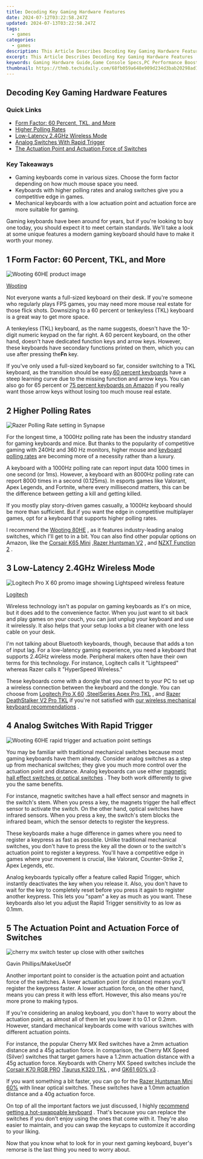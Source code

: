 ```yaml
---
title: Decoding Key Gaming Hardware Features
date: 2024-07-12T03:22:58.247Z
updated: 2024-07-13T03:22:58.247Z
tags:
  - games
categories:
  - games
description: This Article Describes Decoding Key Gaming Hardware Features
excerpt: This Article Describes Decoding Key Gaming Hardware Features
keywords: Gaming Hardware Guide,Game Console Specs,PC Performance Boost,RTX Graphics Comparison,CPU Benchmarking,GPU Power Rankings,Mini-ITX Designs
thumbnail: https://thmb.techidaily.com/68fb059a648e909d234d3bab20298ad1bdfcbd57c7ecdd3b24dbb573f2037e37.jpg
---
```


## Decoding Key Gaming Hardware Features

### Quick Links

* [Form Factor: 60 Percent, TKL, and More](#form-factor-60-percent-tkl-and-more)
* [Higher Polling Rates](#higher-polling-rates)
* [Low-Latency 2.4GHz Wireless Mode](#low-latency-2-4ghz-wireless-mode)
* [Analog Switches With Rapid Trigger](#analog-switches-with-rapid-trigger)
* [The Actuation Point and Actuation Force of Switches](#the-actuation-point-and-actuation-force-of-switches)

### Key Takeaways

* Gaming keyboards come in various sizes. Choose the form factor depending on how much mouse space you need.
* Keyboards with higher polling rates and analog switches give you a competitive edge in games.
* Mechanical keyboards with a low actuation point and actuation force are more suitable for gaming.

 Gaming keyboards have been around for years, but if you're looking to buy one today, you should expect it to meet certain standards. We'll take a look at some unique features a modern gaming keyboard should have to make it worth your money.

## 1 Form Factor: 60 Percent, TKL, and More
![Wooting 60HE product image](https://static1.makeuseofimages.com/wordpress/wp-content/uploads/2024/05/wooting-60he-product-image.jpg)

[Wooting](https://wooting.io/wooting-60he)

 Not everyone wants a full-sized keyboard on their desk. If you're someone who regularly plays FPS games, you may need more mouse real estate for those flick shots. Downsizing to a 60 percent or tenkeyless (TKL) keyboard is a great way to get more space.

 A tenkeyless (TKL) keyboard, as the name suggests, doesn't have the 10-digit numeric keypad on the far right. A 60 percent keyboard, on the other hand, doesn't have dedicated function keys and arrow keys. However, these keyboards have secondary functions printed on them, which you can use after pressing the**Fn** key.

 If you've only used a full-sized keyboard so far, consider switching to a TKL keyboard, as the transition should be easy.[60 percent keyboards](https://www.makeuseof.com/best-60-keyboards-for-gamers/) have a steep learning curve due to the missing function and arrow keys. You can also go for 65 percent or [75 percent keyboards on Amazon](https://www.amazon.com/s?k=75+percent+keyboard&tag=makeusw-20&ascsubtag=UUmuoUeUpU2032167&asc%5Frefurl=https%3A%2F%2Fwww.makeuseof.com%2Funique-features-to-look-for-in-gaming-keyboard%2F&asc%5Fcampaign=Evergreen) if you really want those arrow keys without losing too much mouse real estate.

## 2 Higher Polling Rates
![Razer Polling Rate setting in Synapse](https://static1.makeuseofimages.com/wordpress/wp-content/uploads/2024/05/razer-polling-rate-setting-in-synapse.png)

 For the longest time, a 1000Hz polling rate has been the industry standard for gaming keyboards and mice. But thanks to the popularity of competitive gaming with 240Hz and 360 Hz monitors, higher mouse and [keyboard polling rates](https://www.makeuseof.com/what-is-keyboard-polling-rate-and-how-much-does-it-matter/) are becoming more of a necessity rather than a luxury.

 A keyboard with a 1000Hz polling rate can report input data 1000 times in one second (or 1ms). However, a keyboard with an 8000Hz polling rate can report 8000 times in a second (0.125ms). In esports games like Valorant, Apex Legends, and Fortnite, where every millisecond matters, this can be the difference between getting a kill and getting killed.

 If you mostly play story-driven games casually, a 1000Hz keyboard should be more than sufficient. But if you want the edge in competitive multiplayer games, opt for a keyboard that supports higher polling rates.

 I recommend the [Wooting 80HE](https://wooting.io/wooting-80he) , as it features industry-leading analog switches, which I'll get to in a bit. You can also find other popular options on Amazon, like the [Corsair K65 Mini](https://www.amazon.com/Corsair-Customizable-Backlighting-Keyswitches-Hyper-Processing/dp/B08W2CSXLM/?tag=makeusw-20&ascsubtag=UUmuoUeUpU2032167&asc%5Frefurl=https%3A%2F%2Fwww.makeuseof.com%2Funique-features-to-look-for-in-gaming-keyboard%2F&asc%5Fcampaign=Evergreen) ,[Razer Huntsman V2](https://www.amazon.com/Razer-Huntsman-Optical-Gaming-Keyboard/dp/B09C12L49Z/?tag=makeusw-20&ascsubtag=UUmuoUeUpU2032167&asc%5Frefurl=https%3A%2F%2Fwww.makeuseof.com%2Funique-features-to-look-for-in-gaming-keyboard%2F&asc%5Fcampaign=Evergreen) , and [NZXT Function 2](https://www.amazon.com/NZXT-Tenkeyless-Adjustable-Double-Shot-Hot-Swappable/dp/B0CST2HK9G/?tag=makeusw-20&ascsubtag=UUmuoUeUpU2032167&asc%5Frefurl=https%3A%2F%2Fwww.makeuseof.com%2Funique-features-to-look-for-in-gaming-keyboard%2F&asc%5Fcampaign=Evergreen) .

## 3 Low-Latency 2.4GHz Wireless Mode
![Logitech Pro X 60 promo image showing Lightspeed wireless feature](https://static1.makeuseofimages.com/wordpress/wp-content/uploads/2024/05/logitech-pro-x-60-promo-image-showing-lightspeed-wireless-feature.jpg)

[Logitech](https://www.logitechg.com/en-us/products/gaming-keyboards/pro-x-60-wireless-keyboard.html)

 Wireless technology isn't as popular on gaming keyboards as it's on mice, but it does add to the convenience factor. When you just want to sit back and play games on your couch, you can just unplug your keyboard and use it wirelessly. It also helps that your setup looks a bit cleaner with one less cable on your desk.

 I'm not talking about Bluetooth keyboards, though, because that adds a ton of input lag. For a low-latency gaming experience, you need a keyboard that supports 2.4GHz wireless mode. Peripheral makers often have their own terms for this technology. For instance, Logitech calls it "Lightspeed" whereas Razer calls it "HyperSpeed Wireless."

 These keyboards come with a dongle that you connect to your PC to set up a wireless connection between the keyboard and the dongle. You can choose from [Logitech Pro X 60](https://www.amazon.com/Logitech-Lightspeed-Mechanical-LIGHTSYNC-Dual-Shot/dp/B0BRSSGBCN/?tag=makeusw-20&ascsubtag=UUmuoUeUpU2032167&asc%5Frefurl=https%3A%2F%2Fwww.makeuseof.com%2Funique-features-to-look-for-in-gaming-keyboard%2F&asc%5Fcampaign=Evergreen) ,[SteelSeries Apex Pro TKL](https://www.amazon.com/New-SteelSeries-Apex-Wireless-2023/dp/B0BF67DM6K/?tag=makeusw-20&ascsubtag=UUmuoUeUpU2032167&asc%5Frefurl=https%3A%2F%2Fwww.makeuseof.com%2Funique-features-to-look-for-in-gaming-keyboard%2F&asc%5Fcampaign=Evergreen) , and [Razer DeathStalker V2 Pro TKL](https://www.amazon.com/Razer-DeathStalker-Wireless-Gaming-Keyboard/dp/B0BLZXCZSL/?tag=makeusw-20&ascsubtag=UUmuoUeUpU2032167&asc%5Frefurl=https%3A%2F%2Fwww.makeuseof.com%2Funique-features-to-look-for-in-gaming-keyboard%2F&asc%5Fcampaign=Evergreen) if you're not satisfied with [our wireless mechanical keyboard recommendations](https://www.makeuseof.com/best-wireless-mechanical-keyboards/) .

## 4 Analog Switches With Rapid Trigger
![Wooting 60HE rapid trigger and actuation point settings](https://static1.makeuseofimages.com/wordpress/wp-content/uploads/2024/05/wooting-60he-rapid-trigger-and-actuation-point-settings.png)

 You may be familiar with traditional mechanical switches because most gaming keyboards have them already. Consider analog switches as a step up from mechanical switches; they give you much more control over the actuation point and distance. Analog keyboards can use either [magnetic hall effect switches or optical switches](https://www.makeuseof.com/hall-effect-vs-optical-switches/) . They both work differently to give you the same benefits.

 For instance, magnetic switches have a hall effect sensor and magnets in the switch's stem. When you press a key, the magnets trigger the hall effect sensor to activate the switch. On the other hand, optical switches have infrared sensors. When you press a key, the switch's stem blocks the infrared beam, which the sensor detects to register the keypress.

 These keyboards make a huge difference in games where you need to register a keypress as fast as possible. Unlike traditional mechanical switches, you don't have to press the key all the down or to the switch's actuation point to register a keypress. You'll have a competitive edge in games where your movement is crucial, like Valorant, Counter-Strike 2, Apex Legends, etc.

 Analog keyboards typically offer a feature called Rapid Trigger, which instantly deactivates the key when you release it. Also, you don't have to wait for the key to completely reset before you press it again to register another keypress. This lets you "spam" a key as much as you want. These keyboards also let you adjust the Rapid Trigger sensitivity to as low as 0.1mm.

## 5 The Actuation Point and Actuation Force of Switches
![cherry mx switch tester up close with other switches](https://static1.makeuseofimages.com/wordpress/wp-content/uploads/wm/2023/10/cherry-mx-switch-tester-up-close-with-other-switches.jpg)

 Gavin Phillips/MakeUseOf

 Another important point to consider is the actuation point and actuation force of the switches. A lower actuation point (or distance) means you'll register the keypress faster. A lower actuation force, on the other hand, means you can press it with less effort. However, this also means you're more prone to making typos.

 If you're considering an analog keyboard, you don't have to worry about the actuation point, as almost all of them let you lower it to 0.1 or 0.2mm. However, standard mechanical keyboards come with various switches with different actuation points.

 For instance, the popular Cherry MX Red switches have a 2mm actuation distance and a 45g actuation force. In comparison, the Cherry MX Speed (Silver) switches that target gamers have a 1.2mm actuation distance with a 45g actuation force. Keyboards with Cherry MX Speed switches include the [Corsair K70 RGB PRO](https://www.amazon.com/Corsair-Mechanical-Gaming-Keyboard-Switches/dp/B09NCLR4M6/?tag=makeusw-20&ascsubtag=UUmuoUeUpU2032167&asc%5Frefurl=https%3A%2F%2Fwww.makeuseof.com%2Funique-features-to-look-for-in-gaming-keyboard%2F&asc%5Fcampaign=Evergreen) ,[Taurus K320 TKL](https://www.amazon.com/Durgod-Taurus-Mechanical-Gaming-Keyboard/dp/B07QCVYNQ9/?tag=makeusw-20&ascsubtag=UUmuoUeUpU2032167&asc%5Frefurl=https%3A%2F%2Fwww.makeuseof.com%2Funique-features-to-look-for-in-gaming-keyboard%2F&asc%5Fcampaign=Evergreen) , and [GK61 60% v3](https://www.amazon.com/HK-GAMING-GK61-60-Layout/dp/B0CJQ8P7PH/?tag=makeusw-20&ascsubtag=UUmuoUeUpU2032167&asc%5Frefurl=https%3A%2F%2Fwww.makeuseof.com%2Funique-features-to-look-for-in-gaming-keyboard%2F&asc%5Fcampaign=Evergreen) .

 If you want something a bit faster, you can go for the [Razer Huntsman Mini 60%](https://www.amazon.com/Razer-Huntsman-Mini-Gaming-Keyboard/dp/B08B3MHYPC/?tag=makeusw-20&ascsubtag=UUmuoUeUpU2032167&asc%5Frefurl=https%3A%2F%2Fwww.makeuseof.com%2Funique-features-to-look-for-in-gaming-keyboard%2F&asc%5Fcampaign=Evergreen) with linear optical switches. These switches have a 1.0mm actuation distance and a 40g actuation force.

 On top of all the important factors we just discussed, I highly [recommend getting a hot-swappable keyboard](https://www.makeuseof.com/why-you-need-hot-swappable-mechanical-keyboard/) . That's because you can replace the switches if you don't enjoy using the ones that come with it. They're also easier to maintain, and you can swap the keycaps to customize it according to your liking.

 Now that you know what to look for in your next gaming keyboard, buyer's remorse is the last thing you need to worry about.


<ins class="adsbygoogle"
     style="display:block"
     data-ad-format="autorelaxed"
     data-ad-client="ca-pub-7571918770474297"
     data-ad-slot="1223367746"></ins>



<ins class="adsbygoogle"
     style="display:block"
     data-ad-client="ca-pub-7571918770474297"
     data-ad-slot="8358498916"
     data-ad-format="auto"
     data-full-width-responsive="true"></ins>




